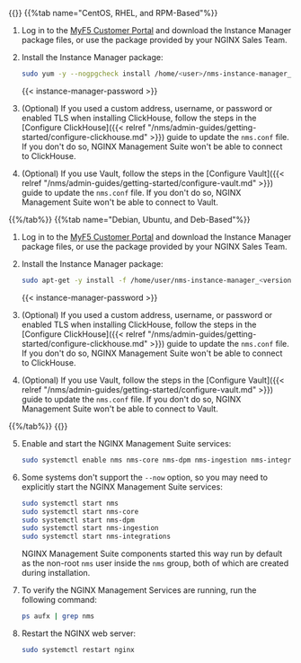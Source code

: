 #

<br>

{{<tabs name="install_nim_offline">}}
{{%tab name="CentOS, RHEL, and RPM-Based"%}}

1. Log in to the [MyF5 Customer Portal](https://account.f5.com/myf5) and download the Instance Manager package files, or use the package provided by your NGINX Sales Team.

2. Install the Instance Manager package:

   ```bash
   sudo yum -y --nogpgcheck install /home/<user>/nms-instance-manager_<version>.x86_64.rpm
   ```

   {{< instance-manager-password >}}

3. (Optional) If you used a custom address, username, or password or enabled TLS when installing ClickHouse, follow the steps in the [Configure ClickHouse]({{< relref "/nms/admin-guides/getting-started/configure-clickhouse.md" >}}) guide to update the `nms.conf` file. If you don't do so, NGINX Management Suite won't be able to connect to ClickHouse.

4. (Optional) If you use Vault, follow the steps in the [Configure Vault]({{< relref "/nms/admin-guides/getting-started/configure-vault.md" >}}) guide to update the `nms.conf` file. If you don't do so, NGINX Management Suite won't be able to connect to Vault.

{{%/tab%}}
{{%tab name="Debian, Ubuntu, and Deb-Based"%}}

1. Log in to the [MyF5 Customer Portal](https://account.f5.com/myf5) and download the Instance Manager package files, or use the package provided by your NGINX Sales Team.

2. Install the Instance Manager package:

   ```bash
   sudo apt-get -y install -f /home/user/nms-instance-manager_<version>_amd64.deb
   ```

   {{< instance-manager-password >}}

3. (Optional) If you used a custom address, username, or password or enabled TLS when installing ClickHouse, follow the steps in the [Configure ClickHouse]({{< relref "/nms/admin-guides/getting-started/configure-clickhouse.md" >}}) guide to update the `nms.conf` file. If you don't do so, NGINX Management Suite won't be able to connect to ClickHouse.

4. (Optional) If you use Vault, follow the steps in the [Configure Vault]({{< relref "/nms/admin-guides/getting-started/configure-vault.md" >}}) guide to update the `nms.conf` file. If you don't do so, NGINX Management Suite won't be able to connect to Vault.

{{%/tab%}}
{{</tabs>}}

5. Enable and start the NGINX Management Suite services:

    ```bash
    sudo systemctl enable nms nms-core nms-dpm nms-ingestion nms-integrations --now
    ```

6. Some systems don't support the `--now` option, so you may need to explicitly start the NGINX Management Suite services:

   ```bash
   sudo systemctl start nms
   sudo systemctl start nms-core
   sudo systemctl start nms-dpm
   sudo systemctl start nms-ingestion
   sudo systemctl start nms-integrations
   ```

    NGINX Management Suite components started this way run by default as the non-root `nms` user inside the `nms` group, both of which are created during installation.

7. To verify the NGINX Management Services are running, run the following command:

   ```bash
   ps aufx | grep nms
   ```

8. Restart the NGINX web server:

    ```bash
    sudo systemctl restart nginx
    ```

<!-- Do not remove. Keep this code at the bottom of the include -->
<!-- DOCS-1044 -->